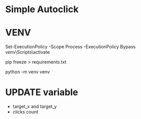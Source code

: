 # Simple Autoclick

# VENV

Set-ExecutionPolicy -Scope Process -ExecutionPolicy Bypass
venv\Scripts\activate

pip freeze > requirements.txt

python -m venv venv

# UPDATE variable 

- target_x and target_y 
- clicks count